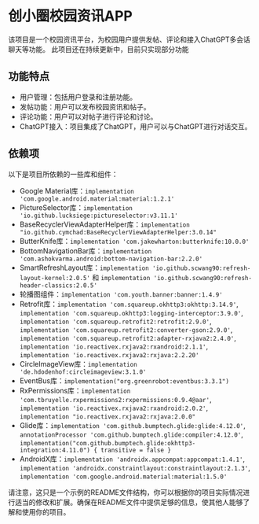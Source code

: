 # 创小圈校园资讯APP

该项目是一个校园资讯平台，为校园用户提供发帖、评论和接入ChatGPT多会话聊天等功能。
此项目还在持续更新中，目前只实现部分功能

## 功能特点

- 用户管理：包括用户登录和注册功能。
- 发帖功能：用户可以发布校园资讯和帖子。
- 评论功能：用户可以对帖子进行评论和讨论。
- ChatGPT接入：项目集成了ChatGPT，用户可以与ChatGPT进行对话交互。


## 依赖项

以下是项目所依赖的一些库和组件：

- Google Material库：`implementation 'com.google.android.material:material:1.2.1'`
- PictureSelector库：`implementation 'io.github.lucksiege:pictureselector:v3.11.1'`
- BaseRecyclerViewAdapterHelper库：`implementation "io.github.cymchad:BaseRecyclerViewAdapterHelper:3.0.14"`
- ButterKnife库：`implementation 'com.jakewharton:butterknife:10.0.0'`
- BottomNavigationBar库：`implementation 'com.ashokvarma.android:bottom-navigation-bar:2.2.0'`
- SmartRefreshLayout库：`implementation 'io.github.scwang90:refresh-layout-kernel:2.0.5'` 和 `implementation 'io.github.scwang90:refresh-header-classics:2.0.5'`
- 轮播图组件：`implementation 'com.youth.banner:banner:1.4.9'`
- Retrofit库：`implementation 'com.squareup.okhttp3:okhttp:3.14.9'`, `implementation 'com.squareup.okhttp3:logging-interceptor:3.9.0'`, `implementation 'com.squareup.retrofit2:retrofit:2.9.0'`, `implementation 'com.squareup.retrofit2:converter-gson:2.9.0'`, `implementation 'com.squareup.retrofit2:adapter-rxjava2:2.4.0'`, `implementation 'io.reactivex.rxjava2:rxandroid:2.1.1'`, `implementation 'io.reactivex.rxjava2:rxjava:2.2.20'`
- CircleImageView库：`implementation 'de.hdodenhof:circleimageview:3.1.0'`
- EventBus库：`implementation("org.greenrobot:eventbus:3.3.1")`
- RxPermissions库：`implementation 'com.tbruyelle.rxpermissions2:rxpermissions:0.9.4@aar'`, `implementation 'io.reactivex.rxjava2:rxandroid:2.0.2'`, `implementation "io.reactivex.rxjava2:rxjava:2.0.0"`
- Glide库：`implementation 'com.github.bumptech.glide:glide:4.12.0'`, `annotationProcessor 'com.github.bumptech.glide:compiler:4.12.0'`, `implementation("com.github.bumptech.glide:okhttp3-integration:4.11.0") { transitive = false }`
- AndroidX库：`implementation 'androidx.appcompat:appcompat:1.4.1'`, `implementation 'androidx.constraintlayout:constraintlayout:2.1.3'`, `implementation 'com.google.android.material:material:1.5.0'`

请注意，这只是一个示例的README文件结构，你可以根据你的项目实际情况进行适当的修改和扩展。确保在README文件中提供足够的信息，使其他人能够了解和使用你的项目。
